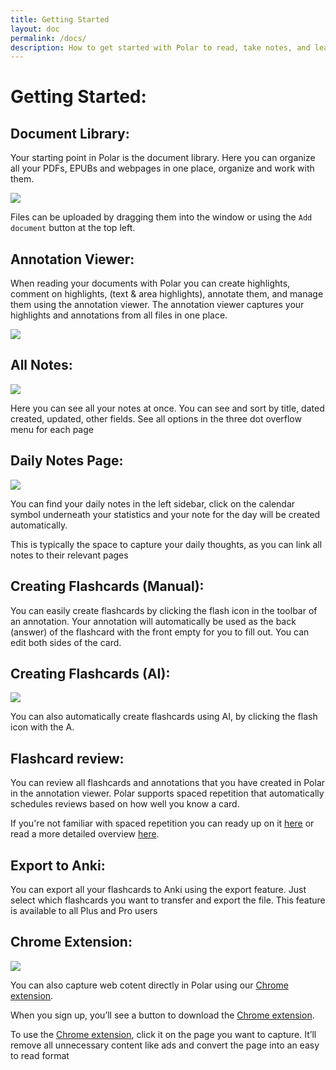 ```yaml
---
title: Getting Started
layout: doc
permalink: /docs/
description: How to get started with Polar to read, take notes, and learn and memorize key content
---
```


# Getting Started:

## Document Library:

Your starting point in Polar is the document library. Here you can organize all your PDFs, EPUBs and webpages in one place, organize and work with them.

![](https://imgur.com/5cYYLmr.png)

Files can be uploaded by dragging them into the window or using the `Add document` button at the top left.

## Annotation Viewer:

When reading your documents with Polar you can create highlights, comment on highlights, (text & area highlights), annotate them, and manage them using the annotation viewer. The annotation viewer captures your highlights and annotations from all files in one place.

![](https://imgur.com/VvBVAf8.png)

## All Notes:

![](https://i.imgur.com/DBIwrTE.png)

Here you can see all your notes at once. You can see and sort by title, dated created, updated, other fields. See all options in the three dot overflow menu for each page

## Daily Notes Page:

![](https://i.imgur.com/ZrowhF3.png)

You can find your daily notes in the left sidebar, click on the calendar symbol underneath your statistics and your note for the day will be created automatically. 

This is typically the space to capture your daily thoughts, as you can link all notes to their relevant pages

## Creating Flashcards (Manual):

You can easily create flashcards by clicking the flash icon in the toolbar of an annotation. Your annotation will automatically be used as the back (answer) of the flashcard with the front empty for you to fill out. You can edit both sides of the card.

## Creating Flashcards (AI):

![](https://media.giphy.com/media/fTP7HwIFFsPckxOTfd/giphy.gif)

You can also automatically create flashcards using AI, by clicking the flash icon with the A.

## Flashcard review:

You can review all flashcards and annotations that you have created in Polar in the annotation viewer. Polar supports spaced repetition that automatically schedules reviews based on how well you know a card.

If you're not familiar with spaced repetition you can ready up on it 
<a href="https://getpolarized.io/2020/09/20/What-is-Spaced-Repetition-A-Beginner's-Guide.html" target="_blank">here</a> or read a more detailed overview 
<a href="https://numinous.productions/ttft/" target="_blank">here</a>.	

## Export to Anki:

You can export all your flashcards to Anki using the export feature. Just select which flashcards you want to transfer and export the file. This feature is available to all Plus and Pro users

## Chrome Extension:

![](https://media.giphy.com/media/ec4N0tiT1mUtpku9zN/giphy.gif)

You can also capture web cotent directly in Polar using our 
<a href="https://chrome.google.com/webstore/detail/save-to-polar/jkfdkjomocoaljglgddnmhcbolldcafd/related" target="_blank">Chrome extension</a>.

When you sign up, you’ll see a button to download the 
<a href="https://chrome.google.com/webstore/detail/save-to-polar/jkfdkjomocoaljglgddnmhcbolldcafd/related" target="_blank">Chrome extension</a>.

To use the 
<a href="https://chrome.google.com/webstore/detail/save-to-polar/jkfdkjomocoaljglgddnmhcbolldcafd/related" target="_blank">Chrome extension</a>, click it on the page you want to capture. It’ll remove all unnecessary content like ads and convert the page into an easy to read format
